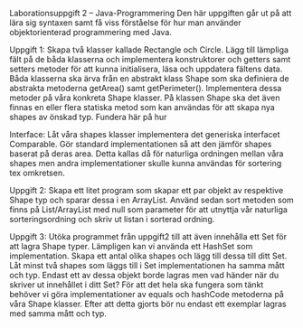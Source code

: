 Laborationsuppgift 2 – Java-Programmering
Den här uppgiften går ut på att lära sig syntaxen samt få viss förståelse för hur man använder
objektorienterad programmering med Java.

Uppgift 1:
Skapa två klasser kallade Rectangle och Circle.
Lägg till lämpliga fält på de båda klasserna och implementera konstruktorer och getters samt setters
metoder för att kunna initialisera, läsa och uppdatera fältens data.
Båda klasserna ska ärva från en abstrakt klass Shape som ska definiera de abstrakta metoderna
getArea() samt getPerimeter(). Implementera dessa metoder på våra konkreta Shape klasser.
På klassen Shape ska det även finnas en eller flera statiska metod som kan användas för att skapa
nya shapes av önskad typ. Fundera här på hur

Interface:
Låt våra shapes klasser implementera det generiska interfacet Comparable<T>. Gör standard
implementationen så att den jämför shapes baserat på deras area. Detta kallas då för naturliga
ordningen mellan våra shapes men andra implementationer skulle kunna användas för sortering tex
omkretsen.

Uppgift 2:
Skapa ett litet program som skapar ett par objekt av respektive Shape typ och sparar dessa i en
ArrayList.
Använd sedan sort metoden som finns på List/ArrayList med null som parameter för att utnyttja vår
naturliga sorteringsordning och skriv ut listan i sorterad ordning.

Uppgift 3:
Utöka programmet från uppgift2 till att även innehålla ett Set för att lagra Shape typer. Lämpligen
kan vi använda ett HashSet som implementation. Skapa ett antal olika shapes och lägg till dessa till
ditt Set. Låt minst två shapes som läggs till i Set implementationen ha samma mått och typ. Endast
ett av dessa objekt borde lagras men vad händer när du skriver ut innehållet i ditt Set?
För att det hela ska fungera som tänkt behöver vi göra implementationer av equals och hashCode
metoderna på våra Shape klasser. Efter att detta gjorts bör nu endast ett exemplar lagras med samma
mått och typ.